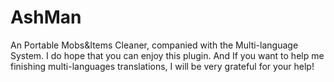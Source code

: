 # AshMan
An Portable Mobs&amp;Items Cleaner, companied with the Multi-language System.
I do hope that you can enjoy this plugin. And If you want to help me finishing multi-languages translations, I will be very grateful for your help!
